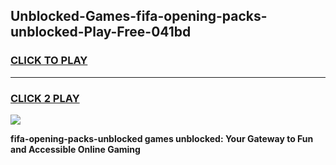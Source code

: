 
## Unblocked-Games-fifa-opening-packs-unblocked-Play-Free-041bd
<h3>
<a href="https://premium76.site?title=fifa-opening-packs-unblocked&ref=23A">CLICK TO PLAY</a></h3>
<hr>

<h3>
<a href="https://premium76.site?title=fifa-opening-packs-unblocked&ref=23A">CLICK 2 PLAY</a>
  
</h3>

<a href="https://premium76.site?title=fifa-opening-packs-unblocked&ref=23A"><img src="https://clearcache.store/games.png"></a>


**fifa-opening-packs-unblocked games unblocked: Your Gateway to Fun and Accessible Online Gaming**

